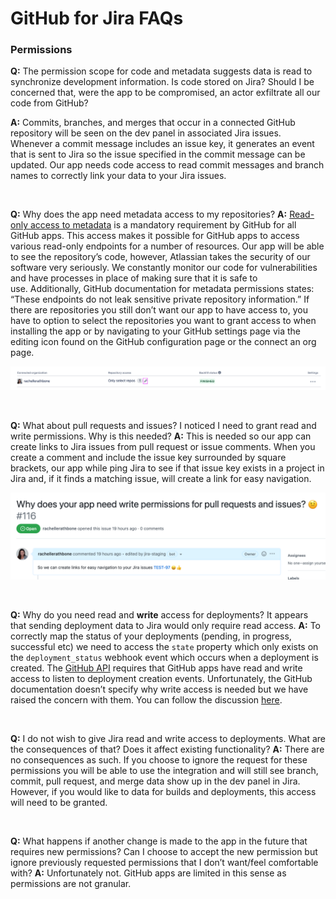 # GitHub for Jira FAQs

### Permissions

**Q:** The permission scope for code and metadata suggests data is read to synchronize development information. Is code stored on Jira? Should I be concerned that, were the app to be compromised, an actor exfiltrate all our code from GitHub?

**A:** Commits, branches, and merges that occur in a connected GitHub repository will be seen on the dev panel in associated Jira issues. Whenever a commit message includes an issue key, it generates an event that is sent to Jira so the issue specified in the commit message can be updated. Our app needs code access to read commit messages and branch names to correctly link your data to your Jira issues.

<br>

**Q:** Why does the app need metadata access to my repositories? 
**A:** [Read-only access to metadata](https://docs.github.com/en/rest/reference/permissions-required-for-github-apps#metadata-permissions) is a mandatory requirement by GitHub for all GitHub apps. This access makes it possible for GitHub apps to access various read-only endpoints for a number of resources. Our app will be able to see the repository’s code, however, Atlassian takes the security of our software very seriously. We constantly monitor our code for vulnerabilities and have processes in place of making sure that it is safe to use. Additionally, GitHub documentation for metadata permissions states: “These endpoints do not leak sensitive private repository information.” If there are repositories you still don’t want our app to have access to, you have to option to select the repositories you want to grant access to when installing the app or by navigating to your GitHub settings page via the editing icon found on the GitHub configuration page or the connect an org page.

![Edit GitHub settings](./images/edit-github-settings.png)

<br>

**Q:** What about pull requests and issues? I noticed I need to grant read and write permissions. Why is this needed?
**A:** This is needed so our app can create links to Jira issues from pull request or issue comments. When you create a comment and include the issue key surrounded by square brackets, our app while ping Jira to see if that issue key exists in a project in Jira and, if it finds a matching issue, will create a link for easy navigation.

![Pull request and issue comment links](./images/read-and-write-permissions-issues-and-prs.png)

<br>

**Q:** Why do you need read and **write** access for deployments? It appears that sending deployment data to Jira would only require read access.
**A:** To correctly map the status of your deployments (pending, in progress, successful etc) we need to access the `state` property which only exists on the `deployment_status` webhook event which occurs when a deployment is created. The [GitHub API](https://docs.github.com/en/rest/reference/repos#create-a-deployment-status) requires that GitHub apps have read and write access to listen to deployment creation events. Unfortunately, the GitHub documentation doesn’t specify why write access is needed but we have raised the concern with them. You can follow the discussion [here](https://github.community/t/write-access-to-deployment-creation-events/215078).

<br>

**Q:** I do not wish to give Jira read and write access to deployments. What are the consequences of that? Does it affect existing functionality?
**A:** There are no consequences as such. If you choose to ignore the request for these permissions you will be able to use the integration and will still see branch, commit, pull request, and merge data show up in the dev panel in Jira. However, if you would like to data for builds and deployments, this access will need to be granted.

<br>

**Q:** What happens if another change is made to the app in the future that requires new permissions? Can I choose to accept the new permission but ignore previously requested permissions that I don’t want/feel comfortable with?
**A:** Unfortunately not. GitHub apps are limited in this sense as permissions are not granular.

